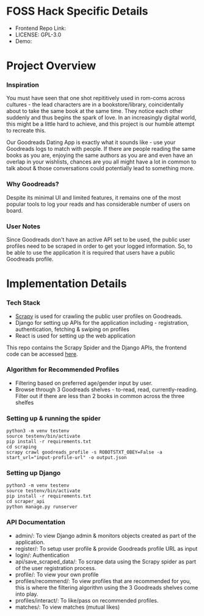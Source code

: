 
# FOSS Hack Specific Details
- Frontend Repo Link: 
- LICENSE: GPL-3.0
- Demo: 

# Project Overview
### Inspiration
You must have seen that one shot repititively used in rom-coms across cultures - the lead characters are in a bookstore/library, coincidentally about to take the same book at the same time. They notice each other suddenly and thus begins the spark of love. In an increasingly digital world, this might be a little hard to achieve, and this project is our humble attempt to recreate this. 

Our Goodreads Dating App is exactly what it sounds like - use your Goodreads logs to match with people. If there are people reading the same books as you are, enjoying the same authors as you are and even have an overlap in your wishlists, chances are you all might have a lot in common to talk about & those conversations could potentially lead to something more. 

### Why Goodreads?
Despite its minimal UI and limited features, it remains one of the most popular tools to log your reads and has considerable number of users on board. 

### User Notes
Since Goodreads don't have an active API set to be used, the public user profiles need to be scraped in order to get your logged information. So, to be able to use the application it is required that users have a public Goodreads profile.


# Implementation Details

### Tech Stack
- [Scrapy](https://docs.scrapy.org/en/latest/) is used for crawling the public user profiles on Goodreads.
- Django for setting up APIs for the application including - registration, authentication, fetching & swiping on profiles
- React is used for setting up the web application

This repo contains the Scrapy Spider and the Django APIs, the frontend code can be accessed [here]().

### Algorithm for Recommended Profiles
- Filtering based on preferred age/gender input by user.
- Browse through 3 Goodreads shelves - to-read, read, currently-reading. Filter out if there are less than 2 books in common across the three shelfes

### Setting up & running the spider
```
python3 -m venv testenv
source testenv/bin/activate
pip install -r requirements.txt
cd scraping
scrapy crawl goodreads_profile -s ROBOTSTXT_OBEY=False -a start_url="input-profile-url" -o output.json
```

### Setting up Django
```
python3 -m venv testenv
source testenv/bin/activate
pip install -r requirements.txt
cd scraper_api
python manage.py runserver
```

### API Documentation

- admin/: To view Django admin & monitors objects created as part of the application.
- register/: To setup user profile & provide Goodreads profile URL as input
- login/: Authentication
- api/save_scraped_data/: To scrape data using the Scrapy spider as part of the user registration process. 
- profile/: To view your own profile
- profiles/recommend/: To view profiles that are recommended for you, this is where the filtering algorithm using the 3 Goodreads shelves come into play.
- profiles/interact/: To like/pass on recommended profiles.
- matches/: To view matches (mutual likes)


